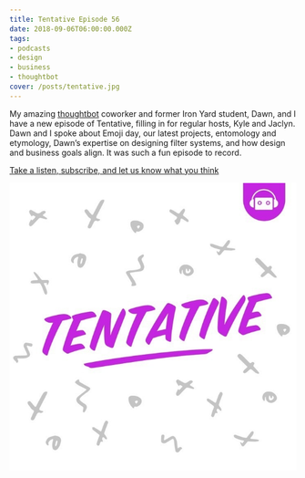 ```yaml
---
title: Tentative Episode 56
date: 2018-09-06T06:00:00.000Z
tags:
- podcasts
- design
- business
- thoughtbot
cover: /posts/tentative.jpg
---
```


My amazing [thoughtbot](https://www.thoughtbot.com) coworker and former Iron Yard student, Dawn, and I have a new episode of Tentative, filling in for regular hosts, Kyle and Jaclyn. Dawn and I spoke about Emoji day, our latest projects, entomology and etymology, Dawn’s expertise on designing filter systems, and how design and business goals align. It was such a fun episode to record.

[Take a listen, subscribe, and let us know what you think](https://tentative.fm/56 "Tentative Episode 56")

![tentative podcast logo](/static/img/posts/tentative.jpg)
